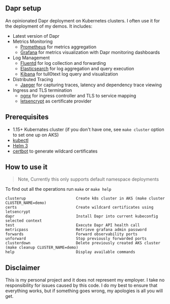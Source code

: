 ## Dapr setup

An opinionated Dapr deployment on Kubernetes clusters. I often use it for the deployment of my demos. It includes:

* Latest version of Dapr
* Metrics Monitoring
  * [Prometheus](https://prometheus.io/) for metrics aggregation
  * [Grafana](https://grafana.com/) for metrics visualization with Dapr monitoring dashboards
* Log Management
  * [Fluentd](https://www.fluentd.org/) for log collection and forwarding
  * [Elasticsearch](https://www.elastic.co/) for log aggregation and query execution
  * [Kibana](https://www.elastic.co/products/kibana) for tull0text log query and visualization
* Distributed Tracing
  * [Jaeger](https://www.jaegertracing.io/) for capturing traces, latency and dependency trace viewing
* Ingress and TLS termination
  * [ngnx](https://nginx.org/en/) for ingress controller and TLS to service mapping 
  * [letsencrypt](https://letsencrypt.org/) as certificate provider
  
## Prerequisites

* 1.15+ Kubernates cluster (if you don't have one, see `make cluster` option to set one up on AKS)
* [kubectl](https://kubernetes.io/docs/tasks/tools/install-kubectl/)
* [Helm 3](https://helm.sh/docs/intro/install/)
* [certbot](https://certbot.eff.org/) to generate wildcard certificates 

## How to use it

> Note, Currently this only supports default namespace deployments

To find out all the operations run `make` or `make help`

```shell
clusterup                      Create k8s cluster in AKS (make cluster CLUSTER_NAME=demo)
certs                          Create wildcard certificates using letsencrypt
dapr                           Install Dapr into current kubeconfig selected context
test                           Execute Dapr API health call
metricpass                     Retrieve grafana admin password
forwards                       Forward observability ports
unforward                      Stop previously forwarded ports
clusterdown                    Delete previously created AKS cluster (make cleanup CLUSTER_NAME=demo)
help                           Display available commands
```

## Disclaimer

This is my personal project and it does not represent my employer. I take no responsibility for issues caused by this code. I do my best to ensure that everything works, but if something goes wrong, my apologies is all you will get.